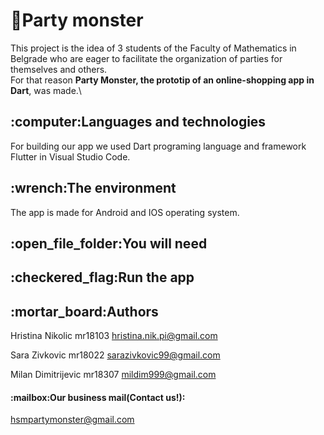 # :tada:Party monster

This project is the idea of 3 students of the Faculty of Mathematics in Belgrade who are eager to facilitate the organization of parties for themselves and others.\
For that reason **Party Monster, the prototip of an online-shopping app in Dart**, was made.\
<h2>:computer:Languages and technologies</h2>
For building our app we used Dart programing language and framework Flutter in Visual Studio Code.
<h2>:wrench:The environment</h2>
The app is made for Android and IOS operating system. 
<h2>:open_file_folder:You will need</h2>

<h2>:checkered_flag:Run the app</h2>
<h2>:mortar_board:Authors</h2>

Hristina Nikolic mr18103 [hristina.nik.pi@gmail.com](mailto:hristina.nik.pi@gmail.com)

Sara Zivkovic mr18022 [sarazivkovic99@gmail.com](mailto:sarazivkovic@gmail.com)

Milan Dimitrijevic mr18307 [mildim999@gmail.com](mailto:mildim999@gmail.com) 

<h4>:mailbox:Our business mail(Contact us!):</h4>

[hsmpartymonster@gmail.com](mailto:hsmpartymonster@gmail.com) 
